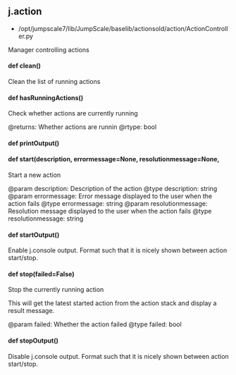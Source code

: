 ## j.action

- /opt/jumpscale7/lib/JumpScale/baselib/actionsold/action/ActionController.py

Manager controlling actions

#### def clean() 

Clean the list of running actions

#### def hasRunningActions() 

Check whether actions are currently running

@returns: Whether actions are runnin
@rtype: bool

#### def printOutput() 

#### def start(description, errormessage=None, resolutionmessage=None, 

Start a new action

@param description: Description of the action
@type description: string
@param errormessage: Error message displayed to the user when the action
                     fails
@type errormessage: string
@param resolutionmessage: Resolution message displayed to the user when
                          the action fails
@type resolutionmessage: string

#### def startOutput() 

Enable j.console output. Format such that it is nicely shown between action start/stop.

#### def stop(failed=False) 

Stop the currently running action

This will get the latest started action from the action stack and
display a result message.

@param failed: Whether the action failed
@type failed: bool

#### def stopOutput() 

Disable j.console output. Format such that it is nicely shown between action start/stop.


